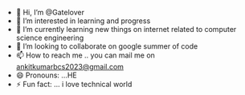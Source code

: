 - 👋 Hi, I’m @Gatelover
- 👀 I’m interested in learning and progress
- 🌱 I’m currently learning  new  things on internet related to computer science engineering
- 💞️ I’m looking to collaborate on google summer of code
- 📫 How to reach me .. you can mail me on ankitkumarbcs2023@gmail.com
- 😄 Pronouns: ...HE
- ⚡ Fun fact: ... i love technical world

<!---
Gatelover/Gatelover is a ✨ special ✨ repository because its `README.md` (this file) appears on your GitHub profile.
You can click the Preview link to take a look at your changes.
--->
